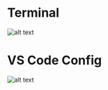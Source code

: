 # Terminal
![alt text](https://i.ibb.co/MPkDK5D/Screen-Shot-2021-10-20-at-7-41-36-AM.png)

# VS Code Config
![alt text](https://i.ibb.co/pXVDRHY/68747470733a2f2f692e696d6775722e636f6d2f575368413033612e706e67.png)
